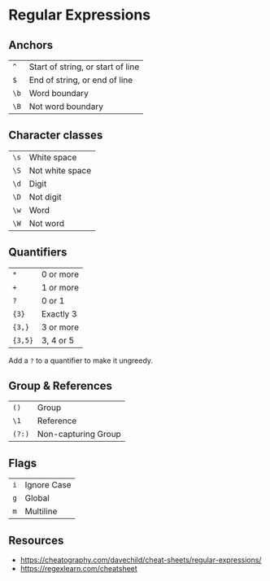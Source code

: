 # Regular Expressions

## Anchors

|      |                                   |
| ---- | --------------------------------- |
| `^`  | Start of string, or start of line |
| `$`  | End of string, or end of line     |
| `\b` | Word boundary                     |
| `\B` | Not word boundary                 |

## Character classes

|      |                 |
| ---- | --------------- |
| `\s` | White space     |
| `\S` | Not white space |
| `\d` | Digit           |
| `\D` | Not digit       |
| `\w` | Word            |
| `\W` | Not word        |

## Quanti­fiers

|         |           |
| ------- | --------- |
| `*`     | 0 or more |
| `+`     | 1 or more |
| `?`     | 0 or 1    |
| `{3}`   | Exactly 3 |
| `{3,}`  | 3 or more |
| `{3,5}` | 3, 4 or 5 |

Add a `?` to a quantifier to make it ungreedy.

## Group & References

|        |                     |
| ------ | ------------------- |
| `()`   | Group               |
| `\1`   | Reference           |
| `(?:)` | Non-capturing Group |

## Flags

|     |             |
| --- | ----------- |
| `i` | Ignore Case |
| `g` | Global      |
| `m` | Multiline   |

## Resources

- https://cheatography.com/davechild/cheat-sheets/regular-expressions/
- https://regexlearn.com/cheatsheet
